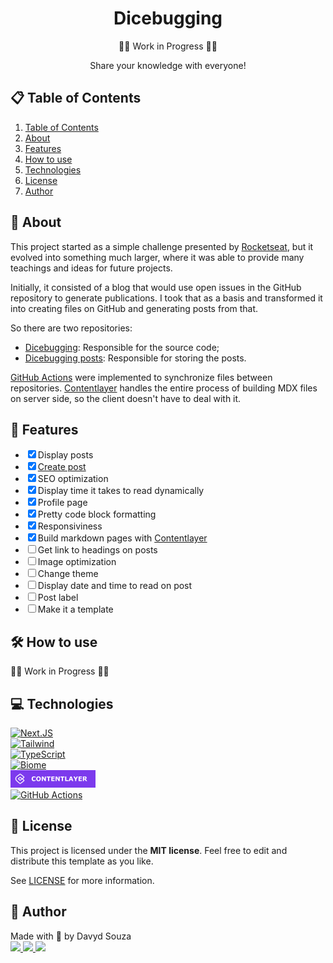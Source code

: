 
<div align='center'>
  <h1>Dicebugging</h1>
  <!-- <img src="https://placehold.co/800x400"></img> -->
  🚧🚧 Work in Progress 🚧🚧
  <p>Share your knowledge with everyone!</p>
</div>


<div>
  <h2 id="table-contents">📋 Table of Contents</h2>

  <ol>
    <li><a href="#table-contents">Table of Contents</a></li>
    <li><a href="#about">About</a></li>
    <li><a href="#features">Features</a></li>
    <li><a href="#how-to-use">How to use</a></li>
    <li><a href="#techs">Technologies</a></li>
    <li><a href="#license">License</a></li>
    <li><a href="#author">Author</a></li>
  </ol>
</div>

<div>
  <h2 id="about">📖 About</h2>

  <p>
    This project started as a simple challenge presented by <a href="http://rocketseat.com.br/" target="_blank">Rocketseat</a>, but it evolved into something much larger, where it was able to provide many teachings and ideas for future projects.
  </p>

  <p>
    Initially, it consisted of a blog that would use open issues in the GitHub repository to generate publications. I took that as a basis and transformed it into creating files on GitHub and generating posts from that.
  </p>

  <p>So there are two repositories:</p>

  <ul>
    <li><a href="https://github.com/davyd-souza/dicebugging" target="_blank">Dicebugging</a>: Responsible for the source code;</li>
    <li><a href="https://github.com/davyd-souza/dicebugging-posts" target="_blank">Dicebugging posts</a>: Responsible for storing the posts.</li>
  </ul>

  <p>
    <a href="https://docs.github.com/en/actions/learn-github-actions/understanding-github-actions#overview" target="_blank">GitHub Actions</a> were implemented to synchronize files between repositories. <a href="https://contentlayer.dev/" target="_blank">Contentlayer</a> handles the entire process of building MDX files on server side, so the client doesn't have to deal with it.
  </p>
</div>

<div>
  <h2 id="features">🎯 Features</h2>

  <ul>
    <li><input type="checkbox" checked />Display posts</li>
    <li><input type="checkbox" checked /><a href="create-post">Create post</a></li>
    <li><input type="checkbox" checked />SEO optimization</li>
    <li><input type="checkbox" checked />Display time it takes to read dynamically</li>
    <li><input type="checkbox" checked />Profile page</li>
    <li><input type="checkbox" checked />Pretty code block formatting</li>
    <li><input type="checkbox" checked />Responsiviness</li>
    <li><input type="checkbox" checked />Build markdown pages with <a href="https://contentlayer.dev/" target="_blank">Contentlayer</a></li>
    <li><input type="checkbox" />Get link to headings on posts</li>
    <li><input type="checkbox" />Image optimization</li>
    <li><input type="checkbox" />Change theme</li>
    <li><input type="checkbox" />Display date and time to read on post</li>
    <li><input type="checkbox" />Post label</li>
    <li><input type="checkbox" />Make it a template</li>
  </ul>
</div>

<div>
  <h2 id="how-to-use">🛠️ How to use</h2>

  🚧🚧 Work in Progress 🚧🚧
</div>

<div>
  <h2 id="techs">💻 Technologies</h2>

  <ul style="list-style: none; padding: 0;">
    <li><a href="https://nextjs.org/" target="_blank"><img src="https://img.shields.io/badge/Next.JS-000000?style=for-the-badge&logo=nextdotjs&logoColor=white" alt="Next.JS"/></a></li>
    <li><a href="https://tailwindcss.com/" target="_blank"><img src="https://img.shields.io/badge/Tailwind-38B2AC?style=for-the-badge&logo=tailwind-css&logoColor=white" alt="Tailwind" /></a></li>
    <li><a href="https://www.typescriptlang.org/" target="_blank"><img src="https://img.shields.io/badge/TypeScript-007ACC?style=for-the-badge&logo=typescript&logoColor=white" alt="TypeScript" /></a></li>
    <li><a href="https://biomejs.dev/" target="_blank"><img src="https://img.shields.io/badge/Biome.JS-F7B911?style=for-the-badge&logo=biome&logoColor=333333" alt="Biome" /></a></li>
    <li><a href="https://contentlayer.dev/" target="_blank"><svg width="136" height="28" viewBox="0 0 136 28" fill="none" xmlns="http://www.w3.org/2000/svg"><title>CONTENTLAYER</title><rect width="136" height="28" fill="#7C3AED"/><path fill-rule="evenodd" clip-rule="evenodd" d="M14.6375 6.2754C15.1444 5.90223 15.8381 5.9089 16.3377 6.29175L21.4403 10.2017C22.1757 10.7653 22.1757 11.8704 21.4403 12.434L19.4943 13.9252L21.4724 15.5099C22.1919 16.0862 22.1724 17.1842 21.433 17.7349L16.1954 21.636C15.6572 22.0369 14.9102 22.0044 14.409 21.5585L10.3108 17.9118L9.73764 17.4211C7.18005 15.2308 7.49533 11.1969 10.3569 9.42642L14.6375 6.2754ZM18.7389 13.32L16.3601 11.4144C15.8522 11.0074 15.1308 10.9997 14.6141 11.3956L12.854 12.7443C12.1186 13.3079 12.1186 14.4131 12.854 14.9766L14.6271 16.3353C15.1347 16.7243 15.8414 16.7243 16.3491 16.3353L18.726 14.5139L20.8824 16.2414C21.1222 16.4335 21.1157 16.7995 20.8692 16.9831L15.6316 20.8842C15.4522 21.0178 15.2032 21.007 15.0362 20.8583L10.9346 17.2087L10.3514 16.7091C8.27242 14.9288 8.53339 11.6468 10.8678 10.2151L10.8847 10.2047L15.197 7.03039C15.3659 6.906 15.5971 6.90822 15.7637 7.03583L20.8663 10.9458C21.1114 11.1337 21.1114 11.5021 20.8663 11.6899L18.7389 13.32ZM17.9707 13.9088L15.775 15.5912C15.6059 15.7209 15.3703 15.7209 15.2011 15.5912L13.428 14.2325C13.1829 14.0446 13.1829 13.6763 13.428 13.4884L15.1882 12.1397C15.3604 12.0077 15.6008 12.0103 15.7701 12.1459L17.9707 13.9088Z" fill="white" stroke="white" stroke-width="0.5"/><path d="M37.5557 17.6416C37.0153 17.6416 36.5156 17.5618 36.0566 17.4023C35.6009 17.2428 35.2087 17.0052 34.8799 16.6895C34.5511 16.3737 34.2956 15.9798 34.1133 15.5078C33.9342 15.0358 33.8447 14.4906 33.8447 13.8721C33.8447 13.2959 33.931 12.7734 34.1035 12.3047C34.276 11.8359 34.5267 11.4339 34.8555 11.0986C35.1712 10.7764 35.5618 10.5273 36.0273 10.3516C36.4961 10.1758 37.0072 10.0879 37.5605 10.0879C37.8665 10.0879 38.1416 10.1058 38.3857 10.1416C38.6331 10.1742 38.861 10.2181 39.0693 10.2734C39.2874 10.3353 39.4844 10.4053 39.6602 10.4834C39.8392 10.5583 39.9954 10.6283 40.1289 10.6934V12.4561H39.9141C39.8229 12.3779 39.7074 12.2852 39.5674 12.1777C39.4307 12.0703 39.2744 11.9645 39.0986 11.8604C38.9196 11.7562 38.7259 11.6683 38.5176 11.5967C38.3092 11.5251 38.0863 11.4893 37.8486 11.4893C37.585 11.4893 37.3343 11.5316 37.0967 11.6162C36.859 11.6976 36.6393 11.8343 36.4375 12.0264C36.2454 12.2119 36.0892 12.4577 35.9688 12.7637C35.8516 13.0697 35.793 13.4408 35.793 13.877C35.793 14.3327 35.8564 14.7135 35.9834 15.0195C36.1136 15.3255 36.2764 15.5664 36.4717 15.7422C36.6702 15.9212 36.8916 16.0498 37.1357 16.1279C37.3799 16.2028 37.6208 16.2402 37.8584 16.2402C38.0863 16.2402 38.3109 16.2061 38.5322 16.1377C38.7568 16.0693 38.9635 15.9766 39.1523 15.8594C39.3118 15.765 39.46 15.6641 39.5967 15.5566C39.7334 15.4492 39.8457 15.3564 39.9336 15.2783H40.1289V17.0166C39.9466 17.098 39.7725 17.1745 39.6064 17.2461C39.4404 17.3177 39.2663 17.3796 39.084 17.4316C38.8464 17.5 38.6234 17.5521 38.415 17.5879C38.2067 17.6237 37.9202 17.6416 37.5557 17.6416ZM48.5762 13.8672C48.5762 15.026 48.2441 15.9473 47.5801 16.6309C46.916 17.3112 45.998 17.6514 44.8262 17.6514C43.6576 17.6514 42.7412 17.3112 42.0771 16.6309C41.4131 15.9473 41.0811 15.026 41.0811 13.8672C41.0811 12.6986 41.4131 11.7757 42.0771 11.0986C42.7412 10.4183 43.6576 10.0781 44.8262 10.0781C45.9915 10.0781 46.9079 10.4183 47.5752 11.0986C48.2425 11.7757 48.5762 12.6986 48.5762 13.8672ZM46.0908 15.708C46.2731 15.4867 46.4082 15.2262 46.4961 14.9268C46.584 14.624 46.6279 14.2692 46.6279 13.8623C46.6279 13.4261 46.5775 13.055 46.4766 12.749C46.3757 12.443 46.2438 12.1956 46.0811 12.0068C45.915 11.8115 45.723 11.6699 45.5049 11.582C45.29 11.4941 45.0654 11.4502 44.8311 11.4502C44.5934 11.4502 44.3688 11.4925 44.1572 11.5771C43.9489 11.6618 43.7568 11.8018 43.5811 11.9971C43.4183 12.1794 43.2848 12.4316 43.1807 12.7539C43.0798 13.0729 43.0293 13.444 43.0293 13.8672C43.0293 14.3001 43.0781 14.6696 43.1758 14.9756C43.2767 15.2783 43.4085 15.5257 43.5713 15.7178C43.734 15.9098 43.9245 16.0514 44.1426 16.1426C44.3607 16.2337 44.5902 16.2793 44.8311 16.2793C45.0719 16.2793 45.3014 16.2337 45.5195 16.1426C45.7376 16.0482 45.9281 15.9033 46.0908 15.708ZM56.623 17.5H54.8164L51.7305 12.5098V17.5H50.0117V10.2295H52.2529L54.9043 14.3945V10.2295H56.623V17.5ZM64.167 11.6357H61.8965V17.5H60.0215V11.6357H57.751V10.2295H64.167V11.6357ZM70.5537 17.5H65.2949V10.2295H70.5537V11.6357H67.1602V12.8906H70.3096V14.2969H67.1602V16.0938H70.5537V17.5ZM78.7422 17.5H76.9355L73.8496 12.5098V17.5H72.1309V10.2295H74.3721L77.0234 14.3945V10.2295H78.7422V17.5ZM86.2861 11.6357H84.0156V17.5H82.1406V11.6357H79.8701V10.2295H86.2861V11.6357ZM92.6582 17.5H87.4141V10.2295H89.2891V16.0938H92.6582V17.5ZM100.51 17.5H98.5713L98.0684 16.0303H95.373L94.8701 17.5H92.9805L95.666 10.2295H97.8242L100.51 17.5ZM97.6143 14.6973L96.7207 12.0898L95.8271 14.6973H97.6143ZM107.951 10.2295L105.271 14.6875V17.5H103.396V14.7754L100.671 10.2295H102.8L104.372 13.042L105.891 10.2295H107.951ZM114.187 17.5H108.928V10.2295H114.187V11.6357H110.793V12.8906H113.942V14.2969H110.793V16.0938H114.187V17.5ZM119.841 12.4561C119.841 12.2738 119.803 12.1175 119.729 11.9873C119.654 11.8571 119.525 11.7546 119.343 11.6797C119.216 11.6276 119.068 11.5967 118.898 11.5869C118.729 11.5739 118.532 11.5674 118.308 11.5674H117.629V13.5254H118.205C118.505 13.5254 118.755 13.5107 118.957 13.4814C119.159 13.4521 119.328 13.3854 119.465 13.2812C119.595 13.1803 119.689 13.0697 119.748 12.9492C119.81 12.8255 119.841 12.6611 119.841 12.4561ZM122.766 17.5H120.476L118.493 14.834H117.629V17.5H115.764V10.2295H118.908C119.338 10.2295 119.707 10.2539 120.017 10.3027C120.326 10.3516 120.616 10.4574 120.886 10.6201C121.159 10.7829 121.376 10.9945 121.535 11.2549C121.698 11.512 121.779 11.8359 121.779 12.2266C121.779 12.7637 121.654 13.2015 121.403 13.54C121.156 13.8786 120.801 14.1602 120.339 14.3848L122.766 17.5Z" fill="white"/></svg></a></li>
    <li><a href="https://docs.github.com/en/actions/learn-github-actions/understanding-github-actions#overview" target="_blank"><img src="https://img.shields.io/badge/Github%20Actions-2088FF?style=for-the-badge&logo=githubactions&logoColor=fff" alt="GitHub Actions" /></a></li>
  </ul>
</div>

<div>
  <h2 id="license">📜 License</h2>

  <p>This project is licensed under the <strong>MIT license</strong>. Feel free to edit and distribute this template as you like.</p>

  <p>See <a href="" target="_blank">LICENSE</a> for more information.</p>
</div>

<div>
  <h2 id="author">👤 Author</h2>
  
  <p>
    Made with 💛 by Davyd Souza</br>
    <a href="https://www.linkedin.com/in/davyd-souza/" target="_blank" alt="LinkedIn badge">
      <img src="https://img.shields.io/badge/LinkedIn-0077B5?style=for-the-badge&logo=linkedin&logoColor=white"/>
    </a>
    <a href="mailto:davyd.eduardo.souza@hotmail.com" target="_blank" alt="Outlook badge">
      <img src="https://img.shields.io/badge/Outlook-0078D4?style=for-the-badge&logo=microsoft-outlook&logoColor=white"/>
    </a>
    <a href="https://www.instagram.com/odeisouza/" target="_blank" alt="Instagram badge">
      <img src="https://img.shields.io/badge/Instagram-E4405F?style=for-the-badge&logo=instagram&logoColor=white"/>
    </a>
  </p>
</div>